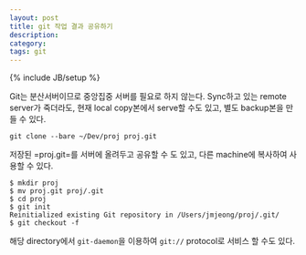```yaml
---
layout: post
title: git 작업 결과 공유하기
description: 
category: 
tags: git
---
```

{% include JB/setup %}

Git는 분산서버이므로 중앙집중 서버를 필요로 하지 않는다. 
Sync하고 있는 remote server가 죽더라도, 현재 local copy본에서 serve할 수도 있고, 
별도 backup본을 만들 수 있다. 

    git clone --bare ~/Dev/proj proj.git

저장된 =proj.git=를 서버에 올려두고 공유할 수 도 있고, 다른 machine에 복사하여
사용할 수 있다. 

    $ mkdir proj
    $ mv proj.git proj/.git
    $ cd proj
    $ git init
    Reinitialized existing Git repository in /Users/jmjeong/proj/.git/
    $ git checkout -f

해당 directory에서 `git-daemon`을 이용하여 `git://` protocol로 서비스 할 수도 있다.
